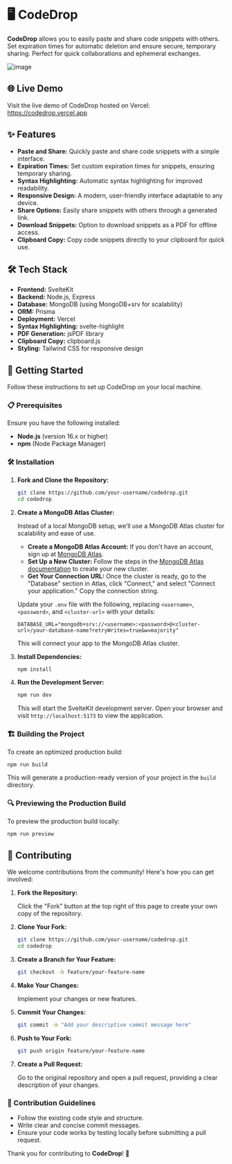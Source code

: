 # 🖥️ CodeDrop

**CodeDrop** allows you to easily paste and share code snippets with others. Set expiration times for automatic deletion and ensure secure, temporary sharing. Perfect for quick collaborations and ephemeral exchanges.

![image](https://github.com/user-attachments/assets/48e2d3ad-4e12-4467-a5b8-9c472c367f91)

## 🌐 Live Demo

Visit the live demo of CodeDrop hosted on Vercel: https://codedrop.vercel.app

## ✨ Features

- **Paste and Share:** Quickly paste and share code snippets with a simple interface.
- **Expiration Times:** Set custom expiration times for snippets, ensuring temporary sharing.
- **Syntax Highlighting:** Automatic syntax highlighting for improved readability.
- **Responsive Design:** A modern, user-friendly interface adaptable to any device.
- **Share Options:** Easily share snippets with others through a generated link.
- **Download Snippets:** Option to download snippets as a PDF for offline access.
- **Clipboard Copy:** Copy code snippets directly to your clipboard for quick use.

## 🛠️ Tech Stack

- **Frontend:** SvelteKit
- **Backend:** Node.js, Express
- **Database:** MongoDB (using MongoDB+srv for scalability)
- **ORM:** Prisma
- **Deployment:** Vercel
- **Syntax Highlighting:** svelte-highlight
- **PDF Generation:** jsPDF library
- **Clipboard Copy:** clipboard.js
- **Styling:** Tailwind CSS for responsive design

## 🚀 Getting Started

Follow these instructions to set up CodeDrop on your local machine.

### 📋 Prerequisites

Ensure you have the following installed:

- **Node.js** (version 16.x or higher)
- **npm** (Node Package Manager)

### 🛠️ Installation

1. **Fork and Clone the Repository:**

   ```bash
   git clone https://github.com/your-username/codedrop.git
   cd codedrop
   ```

2. **Create a MongoDB Atlas Cluster:**

   Instead of a local MongoDB setup, we’ll use a MongoDB Atlas cluster for scalability and ease of use.

   - **Create a MongoDB Atlas Account:** If you don't have an account, sign up at [MongoDB Atlas](https://www.mongodb.com/cloud/atlas).
   - **Set Up a New Cluster:** Follow the steps in the [MongoDB Atlas documentation](https://www.mongodb.com/docs/atlas/getting-started/) to create your new cluster.
   - **Get Your Connection URL:** Once the cluster is ready, go to the "Database" section in Atlas, click "Connect," and select "Connect your application." Copy the connection string.

   Update your `.env` file with the following, replacing `<username>`, `<password>`, and `<cluster-url>` with your details:

   ```env
   DATABASE_URL="mongodb+srv://<username>:<password>@<cluster-url>/your-database-name?retryWrites=true&w=majority"
   ```

   This will connect your app to the MongoDB Atlas cluster.

3. **Install Dependencies:**

   ```bash
   npm install
   ```

4. **Run the Development Server:**

   ```bash
   npm run dev
   ```

   This will start the SvelteKit development server. Open your browser and visit `http://localhost:5173` to view the application.

### 🏗️ Building the Project

To create an optimized production build:

```bash
npm run build
```

This will generate a production-ready version of your project in the `build` directory.

### 🔍 Previewing the Production Build

To preview the production build locally:

```bash
npm run preview
```

## 🤝 Contributing

We welcome contributions from the community! Here's how you can get involved:

1. **Fork the Repository:**

   Click the "Fork" button at the top right of this page to create your own copy of the repository.

2. **Clone Your Fork:**

   ```bash
   git clone https://github.com/your-username/codedrop.git
   cd codedrop
   ```

3. **Create a Branch for Your Feature:**

   ```bash
   git checkout -b feature/your-feature-name
   ```

4. **Make Your Changes:**

   Implement your changes or new features.

5. **Commit Your Changes:**

   ```bash
   git commit -m "Add your descriptive commit message here"
   ```

6. **Push to Your Fork:**

   ```bash
   git push origin feature/your-feature-name
   ```

7. **Create a Pull Request:**

   Go to the original repository and open a pull request, providing a clear description of your changes.

### 📝 Contribution Guidelines

- Follow the existing code style and structure.
- Write clear and concise commit messages.
- Ensure your code works by testing locally before submitting a pull request.

Thank you for contributing to **CodeDrop**! 🎉
